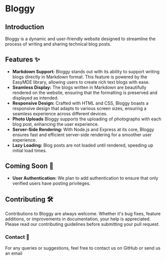 # Bloggy
## Introduction

Bloggy is a dynamic and user-friendly website designed to streamline the process of writing and sharing technical blog posts.

## Features :sparkles:

* **Markdown Support:** Bloggy stands out with its ability to support writing blogs directly in Markdown format. This feature is powered by the EasyMDE library, allowing users to create rich text blogs with ease.
* **Seamless Display:** The blogs written in Markdown are beautifully rendered on the website, ensuring that the formatting is preserved and displayed as intended.
* **Responsive Design:** Crafted with HTML and CSS, Bloggy boasts a responsive design that adapts to various screen sizes, ensuring a seamless experience across different devices.
* **Photo Uploads** Bloggy supports the uploading of photographs with each blog post, enhancing the user experience.
* **Server-Side Rendering:** With Node.js and Express at its core, Bloggy ensures fast and efficient server-side rendering for a smoother user experience.
* **Lazy Loading:** Blog posts are not loaded until rendered, speeding up initial load times.

## Coming Soon :eyes:

* **User Authentication:** We plan to add authentication to ensure that only verified users have posting privileges.

## Contributing :hammer_and_wrench:

Contributions to Bloggy are always welcome. Whether it's bug fixes, feature additions, or improvements in documentation, your help is appreciated. Please read our contributing guidelines before submitting your pull request.

### Contact :memo:

For any queries or suggestions, feel free to contact us on GitHub or send us an email
